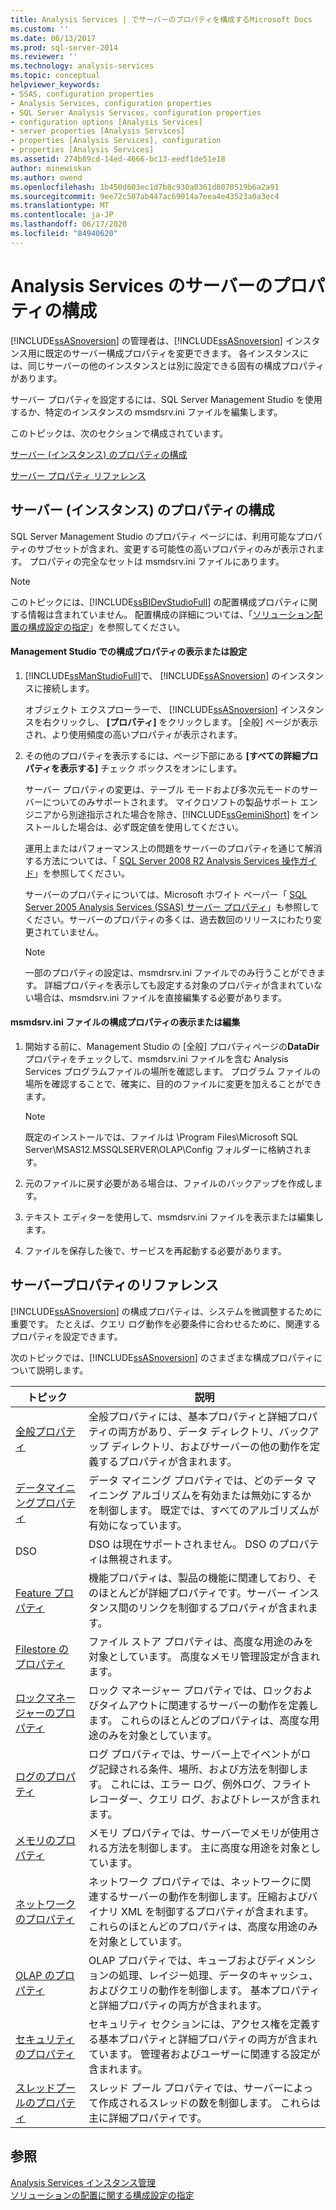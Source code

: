 ```yaml
---
title: Analysis Services | でサーバーのプロパティを構成するMicrosoft Docs
ms.custom: ''
ms.date: 06/13/2017
ms.prod: sql-server-2014
ms.reviewer: ''
ms.technology: analysis-services
ms.topic: conceptual
helpviewer_keywords:
- SSAS, configuration properties
- Analysis Services, configuration properties
- SQL Server Analysis Services, configuration properties
- configuration options [Analysis Services]
- server properties [Analysis Services]
- properties [Analysis Services], configuration
- properties [Analysis Services]
ms.assetid: 274b89cd-14ed-4666-bc13-eedf1de51e18
author: minewiskan
ms.author: owend
ms.openlocfilehash: 1b450d603ec1d7b8c930a0361d8070519b6a2a91
ms.sourcegitcommit: 9ee72c507ab447ac69014a7eea4e43523a0a3ec4
ms.translationtype: MT
ms.contentlocale: ja-JP
ms.lasthandoff: 06/17/2020
ms.locfileid: "84940620"
---
```

# <a name="configure-server-properties-in-analysis-services"></a>Analysis Services のサーバーのプロパティの構成
  [!INCLUDE[ssASnoversion](../../includes/ssasnoversion-md.md)] の管理者は、[!INCLUDE[ssASnoversion](../../includes/ssasnoversion-md.md)] インスタンス用に既定のサーバー構成プロパティを変更できます。 各インスタンスには、同じサーバーの他のインスタンスとは別に設定できる固有の構成プロパティがあります。  
  
 サーバー プロパティを設定するには、SQL Server Management Studio を使用するか、特定のインスタンスの msmdsrv.ini ファイルを編集します。  
  
 このトピックは、次のセクションで構成されています。  
  
 [サーバー (インスタンス) のプロパティの構成](#bkmk_config)  
  
 [サーバー プロパティ リファレンス](#bkmk_ref)  
  
##  <a name="configure-server-instance-properties"></a><a name="bkmk_config"></a>サーバー (インスタンス) のプロパティの構成  
 SQL Server Management Studio のプロパティ ページには、利用可能なプロパティのサブセットが含まれ、変更する可能性の高いプロパティのみが表示されます。 プロパティの完全なセットは msmdsrv.ini ファイルにあります。  
  
> [!NOTE]  
>  このトピックには、[!INCLUDE[ssBIDevStudioFull](../../includes/ssbidevstudiofull-md.md)] の配置構成プロパティに関する情報は含まれていません。 配置構成の詳細については、「[ソリューション配置の構成設定の指定](../multidimensional-models/deployment-script-files-solution-deployment-config-settings.md)」を参照してください。  
  
#### <a name="view-or-set-configuration-properties-in-management-studio"></a>Management Studio での構成プロパティの表示または設定  
  
1.  [!INCLUDE[ssManStudioFull](../../includes/ssmanstudiofull-md.md)]で、 [!INCLUDE[ssASnoversion](../../includes/ssasnoversion-md.md)] のインスタンスに接続します。  
  
     オブジェクト エクスプローラーで、 [!INCLUDE[ssASnoversion](../../includes/ssasnoversion-md.md)] インスタンスを右クリックし、 **[プロパティ]** をクリックします。 [全般] ページが表示され、より使用頻度の高いプロパティが表示されます。  
  
2.  その他のプロパティを表示するには、ページ下部にある **[すべての詳細プロパティを表示する]** チェック ボックスをオンにします。  
  
     サーバー プロパティの変更は、テーブル モードおよび多次元モードのサーバーについてのみサポートされます。 マイクロソフトの製品サポート エンジニアから別途指示された場合を除き、[!INCLUDE[ssGeminiShort](../../includes/ssgeminishort-md.md)] をインストールした場合は、必ず既定値を使用してください。  
  
     運用上またはパフォーマンス上の問題をサーバーのプロパティを通じて解消する方法については、「 [SQL Server 2008 R2 Analysis Services 操作ガイド](https://go.microsoft.com/fwlink/?LinkID=225539)」を参照してください。  
  
     サーバーのプロパティについては、Microsoft ホワイト ペーパー「 [SQL Server 2005 Analysis Services (SSAS) サーバー プロパティ](https://go.microsoft.com/fwlink/?LinkID=199102)」も参照してください。サーバーのプロパティの多くは、過去数回のリリースにわたり変更されていません。  
  
    > [!NOTE]  
    >  一部のプロパティの設定は、msmdrsrv.ini ファイルでのみ行うことができます。 詳細プロパティを表示しても設定する対象のプロパティが含まれていない場合は、msmdsrv.ini ファイルを直接編集する必要があります。  
  
#### <a name="view-or-edit-configuration-properties-in-the-msmdsrvini-file"></a>msmdsrv.ini ファイルの構成プロパティの表示または編集  
  
1.  開始する前に、Management Studio の [全般] プロパティページの**DataDir**プロパティをチェックして、msmdsrv.ini ファイルを含む Analysis Services プログラムファイルの場所を確認します。 プログラム ファイルの場所を確認することで、確実に、目的のファイルに変更を加えることができます。  
  
    > [!NOTE]  
    >  既定のインストールでは、ファイルは \Program Files\Microsoft SQL Server\MSAS12.MSSQLSERVER\OLAP\Config フォルダーに格納されます。  
  
2.  元のファイルに戻す必要がある場合は、ファイルのバックアップを作成します。  
  
3.  テキスト エディターを使用して、msmdsrv.ini ファイルを表示または編集します。  
  
4.  ファイルを保存した後で、サービスを再起動する必要があります。  
  
##  <a name="server-property-reference"></a><a name="bkmk_ref"></a>サーバープロパティのリファレンス  
 [!INCLUDE[ssASnoversion](../../includes/ssasnoversion-md.md)] の構成プロパティは、システムを微調整するために重要です。 たとえば、クエリ ログ動作を必要条件に合わせるために、関連するプロパティを設定できます。  
  
 次のトピックでは、[!INCLUDE[ssASnoversion](../../includes/ssasnoversion-md.md)] のさまざまな構成プロパティについて説明します。  
  
|トピック|説明|  
|-----------|-----------------|  
|[全般プロパティ](general-properties.md)|全般プロパティには、基本プロパティと詳細プロパティの両方があり、データ ディレクトリ、バックアップ ディレクトリ、およびサーバーの他の動作を定義するプロパティが含まれます。|  
|[データマイニングプロパティ](data-mining-properties.md)|データ マイニング プロパティでは、どのデータ マイニング アルゴリズムを有効または無効にするかを制御します。 既定では、すべてのアルゴリズムが有効になっています。|  
|DSO|DSO は現在サポートされません。 DSO のプロパティは無視されます。|  
|[Feature プロパティ](feature-properties.md)|機能プロパティは、製品の機能に関連しており、そのほとんどが詳細プロパティです。サーバー インスタンス間のリンクを制御するプロパティが含まれます。|  
|[Filestore のプロパティ](filestore-properties.md)|ファイル ストア プロパティは、高度な用途のみを対象としています。 高度なメモリ管理設定が含まれます。|  
|[ロックマネージャーのプロパティ](lock-manager-properties.md)|ロック マネージャー プロパティでは、ロックおよびタイムアウトに関連するサーバーの動作を定義します。 これらのほとんどのプロパティは、高度な用途のみを対象としています。|  
|[ログのプロパティ](log-properties.md)|ログ プロパティでは、サーバー上でイベントがログ記録される条件、場所、および方法を制御します。 これには、エラー ログ、例外ログ、フライト レコーダー、クエリ ログ、およびトレースが含まれます。|  
|[メモリのプロパティ](memory-properties.md)|メモリ プロパティでは、サーバーでメモリが使用される方法を制御します。 主に高度な用途を対象としています。|  
|[ネットワークのプロパティ](network-properties.md)|ネットワーク プロパティでは、ネットワークに関連するサーバーの動作を制御します。圧縮およびバイナリ XML を制御するプロパティが含まれます。 これらのほとんどのプロパティは、高度な用途のみを対象としています。|  
|[OLAP のプロパティ](olap-properties.md)|OLAP プロパティでは、キューブおよびディメンションの処理、レイジー処理、データのキャッシュ、およびクエリの動作を制御します。 基本プロパティと詳細プロパティの両方が含まれます。|  
|[セキュリティのプロパティ](security-properties.md)|セキュリティ セクションには、アクセス権を定義する基本プロパティと詳細プロパティの両方が含まれています。 管理者およびユーザーに関連する設定が含まれます。|  
|[スレッドプールのプロパティ](thread-pool-properties.md)|スレッド プール プロパティでは、サーバーによって作成されるスレッドの数を制御します。 これらは主に詳細プロパティです。|  
  
## <a name="see-also"></a>参照  
 [Analysis Services インスタンス管理](../instances/analysis-services-instance-management.md)   
 [ソリューションの配置に関する構成設定の指定](../multidimensional-models/deployment-script-files-solution-deployment-config-settings.md)  
  
  

